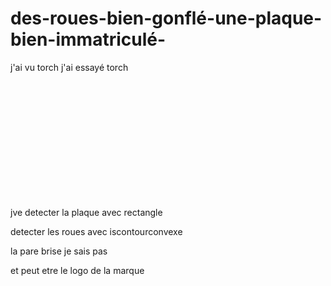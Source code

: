 # des-roues-bien-gonflé-une-plaque-bien-immatriculé-



j'ai vu torch j'ai essayé torch









<br><br><br><br><br><br><br><br><br><br><br>

jve detecter la plaque avec rectangle

detecter les roues avec iscontourconvexe

la pare brise je sais pas

et peut etre le logo de la marque
